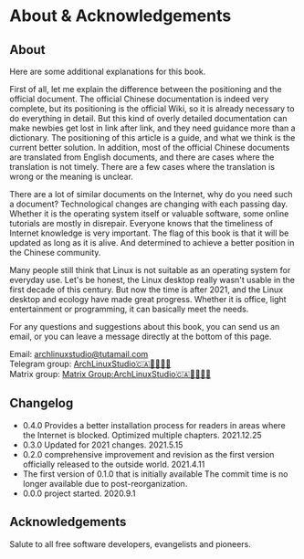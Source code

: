 # About & Acknowledgements <!-- {docsify-ignore-all} -->

## About

Here are some additional explanations for this book.

First of all, let me explain the difference between the positioning and the official document. The official Chinese documentation is indeed very complete, but its positioning is the official Wiki, so it is already necessary to do everything in detail. But this kind of overly detailed documentation can make newbies get lost in link after link, and they need guidance more than a dictionary. The positioning of this article is a guide, and what we think is the current better solution. In addition, most of the official Chinese documents are translated from English documents, and there are cases where the translation is not timely. There are a few cases where the translation is wrong or the meaning is unclear.

There are a lot of similar documents on the Internet, why do you need such a document? Technological changes are changing with each passing day. Whether it is the operating system itself or valuable software, some online tutorials are mostly in disrepair. Everyone knows that the timeliness of Internet knowledge is very important. The flag of this book is that it will be updated as long as it is alive. And determined to achieve a better position in the Chinese community.

Many people still think that Linux is not suitable as an operating system for everyday use. Let's be honest, the Linux desktop really wasn't usable in the first decade of this century. But now the time is after 2021, and the Linux desktop and ecology have made great progress. Whether it is office, light entertainment or programming, it can basically meet the needs.

For any questions and suggestions about this book, you can send us an email, or you can leave a message directly at the bottom of this page.

Email: archlinuxstudio@tutamail.com  
Telegram group: [ArchLinuxStudio🇨🇦🏳️‍⚧️🏳️‍🌈](https://t.me/FSF_Ministry_of_Truth)  
Matrix group: [Matrix Group:ArchLinuxStudio🇨🇦🏳️‍⚧️🏳️‍🌈](https://matrix.to/#/#ArchLinuxStudio:matrix.org)

## Changelog

<!-- - 0.5.0 Added related content about cryptocurrency -->

- 0.4.0 Provides a better installation process for readers in areas where the Internet is blocked. Optimized multiple chapters. 2021.12.25
- 0.3.0 Updated for 2021 changes. 2021.5.15
- 0.2.0 comprehensive improvement and revision as the first version officially released to the outside world. 2021.4.11
- The first version of 0.1.0 that is initially available The commit time is no longer available due to post-reorganization.
- 0.0.0 project started. 2020.9.1

## Acknowledgements

Salute to all free software developers, evangelists and pioneers.

